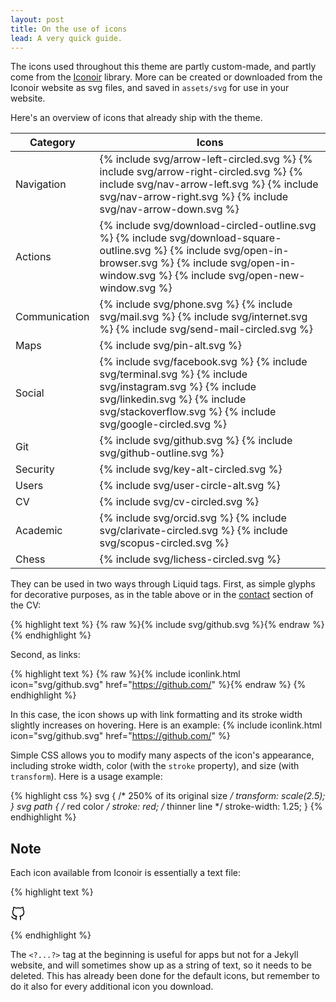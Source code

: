 ```yaml
---
layout: post
title: On the use of icons
lead: A very quick guide.
---
```


The icons used throughout this theme are partly custom-made, and partly come from the [Iconoir](https://iconoir.com/) library. More can be created or downloaded from the Iconoir website as svg files, and saved in `assets/svg` for use in your website.

Here's an overview of icons that already ship with the theme.

<table class="table">
  <thead>
    <tr>
      <th>Category</th>
      <th>Icons</th>
    </tr>
  </thead>
  <tbody>
    <tr>
      <td>Navigation</td>
      <td>{% include svg/arrow-left-circled.svg %} {% include svg/arrow-right-circled.svg %} {% include svg/nav-arrow-left.svg %} {% include svg/nav-arrow-right.svg %} {% include svg/nav-arrow-down.svg %}</td>
    </tr>
    <tr>
      <td>Actions</td>
      <td>{% include svg/download-circled-outline.svg %} {% include svg/download-square-outline.svg %} {% include svg/open-in-browser.svg %} {% include svg/open-in-window.svg %} {% include svg/open-new-window.svg %}</td>
    </tr>
    <tr>
      <td>Communication</td>
      <td>{% include svg/phone.svg %} {% include svg/mail.svg %} {% include svg/internet.svg %} {% include svg/send-mail-circled.svg %}</td>
    </tr>
    <tr>
      <td>Maps</td>
      <td>{% include svg/pin-alt.svg %}</td>
    </tr>
    <tr>
      <td>Social</td>
      <td>{% include svg/facebook.svg %} {% include svg/terminal.svg %} {% include svg/instagram.svg %} {% include svg/linkedin.svg %} {% include svg/stackoverflow.svg %} {% include svg/google-circled.svg %}</td>
    </tr>
    <tr>
      <td>Git</td>
      <td>{% include svg/github.svg %} {% include svg/github-outline.svg %}</td>
    </tr>
    <tr>
      <td>Security</td>
      <td>{% include svg/key-alt-circled.svg %}</td>
    </tr>
    <tr>
      <td>Users</td>
      <td>{% include svg/user-circle-alt.svg %}</td>
    </tr>
    <tr>
      <td>CV</td>
      <td>{% include svg/cv-circled.svg %}</td>
    </tr>
    <tr>
      <td>Academic</td>
      <td>{% include svg/orcid.svg %} {% include svg/clarivate-circled.svg %} {% include svg/scopus-circled.svg %}</td>
    </tr>
    <tr>
      <td>Chess</td>
      <td>{% include svg/lichess-circled.svg %}</td>
    </tr>
  </tbody>
</table>

They can be used in two ways through Liquid tags. First, as simple glyphs for decorative purposes, as in the table above or in the [contact](/cv) section of the CV:

{% highlight text %}
{% raw %}{% include svg/github.svg %}{% endraw %}
{% endhighlight %}

Second, as links:

{% highlight text %}
{% raw %}{% include iconlink.html icon="svg/github.svg" href="https://github.com/" %}{% endraw %}
{% endhighlight %}

In this case, the icon shows up with link formatting and its stroke width slightly increases on hovering. Here is an example: {% include iconlink.html icon="svg/github.svg" href="https://github.com/" %}

Simple CSS allows you to modify many aspects of the icon's appearance, including stroke width, color (with the `stroke` property), and size (with `transform`). Here is a usage example:

{% highlight css %}
svg {
  /* 250% of its original size */
  transform: scale(2.5);
  }
svg path {
    /* red color */
    stroke: red;
    /* thinner line */
    stroke-width: 1.25;
  }
{% endhighlight %}

## Note

Each icon available from Iconoir is essentially a text file:

{% highlight text %}

<?xml version="1.0" encoding="UTF-8"?><svg width="24px" height="24px" stroke-width="1.5" viewBox="0 0 24 24" fill="none" xmlns="http://www.w3.org/2000/svg" color="#000000"><path d="M16 22.027v-2.87a3.37 3.37 0 00-.94-2.61c3.14-.35 6.44-1.54 6.44-7a5.44 5.44 0 00-1.5-3.75 5.07 5.07 0 00-.09-3.77s-1.18-.35-3.91 1.48a13.38 13.38 0 00-7 0c-2.73-1.83-3.91-1.48-3.91-1.48A5.07 5.07 0 005 5.797a5.44 5.44 0 00-1.5 3.78c0 5.42 3.3 6.61 6.44 7a3.37 3.37 0 00-.94 2.58v2.87M9 20.027c-3 .973-5.5 0-7-3" stroke="#000000" stroke-width="1.5" stroke-linecap="round" stroke-linejoin="round"></path></svg>

{% endhighlight %}

The `<?...?>` tag at the beginning is useful for apps but not for a Jekyll website, and will sometimes show up as a string of text, so it needs to be deleted. This has already been done for the default icons, but remember to do it also for every additional icon you download.
